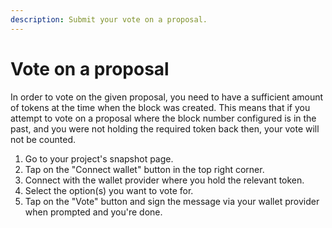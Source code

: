 ```yaml
---
description: Submit your vote on a proposal.
---
```


# Vote on a proposal

In order to vote on the given proposal, you need to have a sufficient amount of tokens at the time when the block was created. This means that if you attempt to vote on a proposal where the block number configured is in the past, and you were not holding the required token back then, your vote will not be counted.&#x20;

1. Go to your project's snapshot page.
2. Tap on the "Connect wallet" button in the top right corner.
3. Connect with the wallet provider where you hold the relevant token.
4. Select the option(s) you want to vote for.
5. Tap on the "Vote" button and sign the message via your wallet provider when prompted and you're done.
